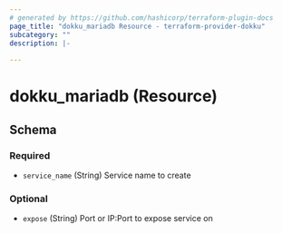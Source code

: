 ```yaml
---
# generated by https://github.com/hashicorp/terraform-plugin-docs
page_title: "dokku_mariadb Resource - terraform-provider-dokku"
subcategory: ""
description: |-
  
---
```


# dokku_mariadb (Resource)





<!-- schema generated by tfplugindocs -->
## Schema

### Required

- `service_name` (String) Service name to create

### Optional

- `expose` (String) Port or IP:Port to expose service on
